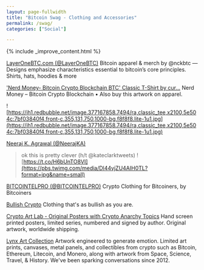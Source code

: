 ```yaml
---
layout: page-fullwidth
title: "Bitcoin Swag - Clothing and Accessories"
permalink: /swag/
categories: ["Social"]

---
```


{% include _improve_content.html %}


[LayerOneBTC.com (@LayerOneBTC)](https://twitter.com/LayerOneBTC)
Bitcoin apparel & merch by @nckbtc — Designs emphasize characteristics essential to bitcoin’s core principles. Shirts, hats, hoodies & more

['Nerd Money- Bitcoin Crypto Blockchain BTC' Classic T-Shirt by cur...](https://www.redbubble.com/people/curbapparel/works/26597494-nerd-money-bitcoin-crypto-blockchain-btc?p=classic-tee)
Nerd Money – Bitcoin Crypto Blockchain • Also buy this artwork on apparel.

![https://ih1.redbubble.net/image.377167858.7494/ra,classic_tee,x2100,5e504c:7bf03840f4,front-c,355,131,750,1000-bg,f8f8f8.lite-1u1.jpg](https://ih1.redbubble.net/image.377167858.7494/ra,classic_tee,x2100,5e504c:7bf03840f4,front-c,355,131,750,1000-bg,f8f8f8.lite-1u1.jpg)

[Neeraj K. Agrawal (@NeerajKA)](https://twitter.com/NeerajKA/status/1035327501650853893)
  > ok this is pretty clever (h/t @kateclarktweets) ![https://t.co/H6bUnTO8VI](https://pbs.twimg.com/media/Dl44vjZU4AIH0TL?format=jpg&name=small)

[BITCOINTELPRO (@BITCOINTELPRO)](https://twitter.com/BITCOINTELPRO)
Crypto Clothing for Bitcoiners, by Bitcoiners

[Bullish Crypto](https://cryptophones.myshopify.com/)
Clothing that's as bullish as you are.

[Crypto Art Lab - Original Posters with Crypto Anarchy Topics](http://www.cryptoartlab.com/postershop/)
Hand screen printed posters, limited series, numbered and signed by author. Original artwork, worldwide shipping.

[Lynx Art Collection](https://lynxartcollection.com/)
Artwork engineered to generate emotion. Limited art prints, canvases, metal panels, and collectibles from crypto such as Bitcoin, Ethereum, Litecoin, and Monero, along with artwork from Space, Science, Travel, & History. We've been sparking conversations since 2012.